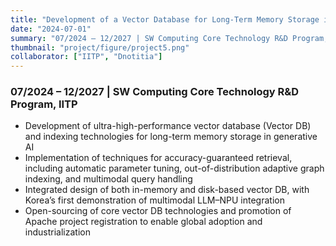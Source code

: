 ```yaml
---
title: "Development of a Vector Database for Long-Term Memory Storage in Foundation AI Models"
date: "2024-07-01"
summary: "07/2024 – 12/2027 | SW Computing Core Technology R&D Program, IITP"
thumbnail: "project/figure/project5.png"
collaborator: ["IITP", "Dnotitia"]
---
```


### 07/2024 – 12/2027 | SW Computing Core Technology R&D Program, IITP
- Development of ultra-high-performance vector database (Vector DB) and indexing technologies for long-term memory storage in generative AI
- Implementation of techniques for accuracy-guaranteed retrieval, including automatic parameter tuning, out-of-distribution adaptive graph indexing, and multimodal query handling
- Integrated design of both in-memory and disk-based vector DB, with Korea’s first demonstration of multimodal LLM–NPU integration
- Open-sourcing of core vector DB technologies and promotion of Apache project registration to enable global adoption and industrialization



<!--
---
title: "초거대 AI 모델의 장기 기억 저장을 위한 벡터 DB 개발"
date: "2024-07-01"
summary: "2024.07 – 2027.12 | 정보통신기획평가원 SW컴퓨팅산업 원천기술 개발사업"
thumbnail: "project/figure/project5.png"
collaborator: ["정보통신기획평가원"]
---

### 2024.07 – 2027.12 | 정보통신기획평가원 SW컴퓨팅산업 원천기술 개발사업
- 생성형 AI의 장기 기억 저장을 위한 초고성능 벡터 데이터베이스(Vector DB) 및 인덱싱 기술 개발
- 정확도 보장형 검색을 위한 파라미터 자동 튜닝, 외분포 적응형 그래프 인덱스, 멀티모달 질의 대응 기술 구현
- 인메모리 및 디스크 기반 벡터 DB를 통합 설계하고, 국내 최초로 멀티 모달 LLM - NPU 연동 실증 수행
- 벡터 DB의 핵심 기술을 오픈소스화하고 Apache 프로젝트 등록을 추진하여 글로벌 확산 및 산업화 기반 마련
-->

